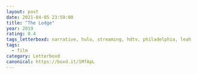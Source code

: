 ```yaml
---
layout: post 
date: 2021-04-05 23:59:00
title: "The Lodge"
year: 2019
rating: 0.4
tags_letterboxd: narrative, hulu, streaming, hdtv, philadelphia, leah
tags:
  - film
category: Letterboxd
canonical: https://boxd.it/1MfApL
---
```


